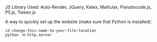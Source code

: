 JS Library Used:
Auto-Render,
JQuery,
Katex,
MathJax,
Pseudocode.js,
P5.js,
Tween.js

A way to  quickly set up the website (make sure that Python is installed):

```shell
cd change-this-name-to-your-file-location
python -m http.server
```